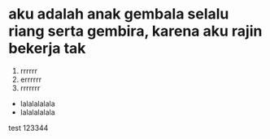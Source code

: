 # aku adalah anak gembala selalu riang serta gembira, karena aku rajin bekerja tak
1. rrrrrr
2. errrrrr
3. rrrrrrr

* lalalalalala
* lalalalalala

test 123344
